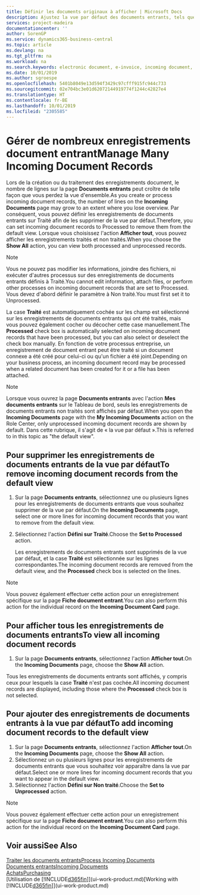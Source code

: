 ```yaml
---
title: Définir les documents originaux à afficher | Microsoft Docs
description: Ajustez la vue par défaut des documents entrants, tels que des factures électroniques, afin d'améliorer votre vue d'ensemble des enregistrements traités et non-traités.
services: project-madeira
documentationcenter: ''
author: SorenGP
ms.service: dynamics365-business-central
ms.topic: article
ms.devlang: na
ms.tgt_pltfrm: na
ms.workload: na
ms.search.keywords: electronic document, e-invoice, incoming document, OCR, ecommerce, document exchange, import invoice
ms.date: 10/01/2019
ms.author: sgroespe
ms.openlocfilehash: 5401b8049e13d594f3429c97cfff915fc944c733
ms.sourcegitcommit: 02e704bc3e01d62072144919774f1244c42827e4
ms.translationtype: HT
ms.contentlocale: fr-BE
ms.lasthandoff: 10/01/2019
ms.locfileid: "2305585"
---
```

# <a name="manage-many-incoming-document-records"></a><span data-ttu-id="781a9-103">Gérer de nombreux enregistrements document entrant</span><span class="sxs-lookup"><span data-stu-id="781a9-103">Manage Many Incoming Document Records</span></span>
<span data-ttu-id="781a9-104">Lors de la création ou du traitement des enregistrements document, le nombre de lignes sur la page **Documents entrants** peut croître de telle façon que vous perdez la vue d'ensemble.</span><span class="sxs-lookup"><span data-stu-id="781a9-104">As you create or process incoming document records, the number of lines on the **Incoming Documents** page may grow to an extent where you lose overview.</span></span> <span data-ttu-id="781a9-105">Par conséquent, vous pouvez définir les enregistrements de documents entrants sur Traité afin de les supprimer de la vue par défaut.</span><span class="sxs-lookup"><span data-stu-id="781a9-105">Therefore, you can set incoming document records to Processed to remove them from the default view.</span></span> <span data-ttu-id="781a9-106">Lorsque vous choisissez l'action **Afficher tout**, vous pouvez afficher les enregistrements traités et non traités.</span><span class="sxs-lookup"><span data-stu-id="781a9-106">When you choose the **Show All** action, you can view both processed and unprocessed records.</span></span>

> [!NOTE]  
>   <span data-ttu-id="781a9-107">Vous ne pouvez pas modifier les informations, joindre des fichiers, ni exécuter d'autres processus sur des enregistrements de documents entrants définis à Traité.</span><span class="sxs-lookup"><span data-stu-id="781a9-107">You cannot edit information, attach files, or perform other processes on incoming document records that are set to Processed.</span></span> <span data-ttu-id="781a9-108">Vous devez d'abord définir le paramètre à Non traité.</span><span class="sxs-lookup"><span data-stu-id="781a9-108">You must first set it to Unprocessed.</span></span>

<span data-ttu-id="781a9-109">La case **Traité** est automatiquement cochée sur les champ est sélectionné sur les enregistrements de documents entrants qui ont été traités, mais vous pouvez également cocher ou décocher cette case manuellement.</span><span class="sxs-lookup"><span data-stu-id="781a9-109">The **Processed** check box is automatically selected on incoming document records that have been processed, but you can also select or deselect the check box manually.</span></span> <span data-ttu-id="781a9-110">En fonction de votre processus entreprise, un enregistrement de document entrant peut être traité si un document connexe a été créé pour celui-ci ou qu'un fichier a été joint.</span><span class="sxs-lookup"><span data-stu-id="781a9-110">Depending on your business process, an incoming document record may be processed when a related document has been created for it or a file has been attached.</span></span>

> [!NOTE]  
>   <span data-ttu-id="781a9-111">Lorsque vous ouvrez la page **Documents entrants** avec l'action **Mes documents entrants** sur le Tableau de bord, seuls les enregistrements de documents entrants non traités sont affichés par défaut.</span><span class="sxs-lookup"><span data-stu-id="781a9-111">When you open the **Incoming Documents** page with the **My Incoming Documents** action on the Role Center, only unprocessed incoming document records are shown by default.</span></span> <span data-ttu-id="781a9-112">Dans cette rubrique, il s'agit de « la vue par défaut ».</span><span class="sxs-lookup"><span data-stu-id="781a9-112">This is referred to in this topic as "the default view".</span></span>

## <a name="to-remove-incoming-document-records-from-the-default-view"></a><span data-ttu-id="781a9-113">Pour supprimer les enregistrements de documents entrants de la vue par défaut</span><span class="sxs-lookup"><span data-stu-id="781a9-113">To remove incoming document records from the default view</span></span>
1. <span data-ttu-id="781a9-114">Sur la page **Documents entrants**, sélectionnez une ou plusieurs lignes pour les enregistrements de documents entrants que vous souhaitez supprimer de la vue par défaut.</span><span class="sxs-lookup"><span data-stu-id="781a9-114">On the **Incoming Documents** page, select one or more lines for incoming document records that you want to remove from the default view.</span></span>
2. <span data-ttu-id="781a9-115">Sélectionnez l'action **Défini sur Traité**.</span><span class="sxs-lookup"><span data-stu-id="781a9-115">Choose the **Set to Processed** action.</span></span>

    <span data-ttu-id="781a9-116">Les enregistrements de documents entrants sont supprimés de la vue par défaut, et la case **Traité** est sélectionnée sur les lignes correspondantes.</span><span class="sxs-lookup"><span data-stu-id="781a9-116">The incoming document records are removed from the default view, and the **Processed** check box is selected on the lines.</span></span>

> [!NOTE]  
>   <span data-ttu-id="781a9-117">Vous pouvez également effectuer cette action pour un enregistrement spécifique sur la page **Fiche document entrant**.</span><span class="sxs-lookup"><span data-stu-id="781a9-117">You can also perform this action for the individual record on the **Incoming Document Card** page.</span></span>

## <a name="to-view-all-incoming-document-records"></a><span data-ttu-id="781a9-118">Pour afficher tous les enregistrements de documents entrants</span><span class="sxs-lookup"><span data-stu-id="781a9-118">To view all incoming document records</span></span>
1. <span data-ttu-id="781a9-119">Sur la page **Documents entrants**, sélectionnez l'action **Afficher tout**.</span><span class="sxs-lookup"><span data-stu-id="781a9-119">On the **Incoming Documents** page, choose the **Show All** action.</span></span>

<span data-ttu-id="781a9-120">Tous les enregistrements de documents entrants sont affichés, y compris ceux pour lesquels la case **Traité** n'est pas cochée.</span><span class="sxs-lookup"><span data-stu-id="781a9-120">All incoming document records are displayed, including those where the **Processed** check box is not selected.</span></span>

## <a name="to-add-incoming-document-records-to-the-default-view"></a><span data-ttu-id="781a9-121">Pour ajouter des enregistrements de documents entrants à la vue par défaut</span><span class="sxs-lookup"><span data-stu-id="781a9-121">To add incoming document records to the default view</span></span>
1. <span data-ttu-id="781a9-122">Sur la page **Documents entrants**, sélectionnez l'action **Afficher tout**.</span><span class="sxs-lookup"><span data-stu-id="781a9-122">On the **Incoming Documents** page, choose the **Show All** action.</span></span>
2. <span data-ttu-id="781a9-123">Sélectionnez un ou plusieurs lignes pour les enregistrements de documents entrants que vous souhaitez voir apparaître dans la vue par défaut.</span><span class="sxs-lookup"><span data-stu-id="781a9-123">Select one or more lines for incoming document records that you want to appear in the default view.</span></span>
3. <span data-ttu-id="781a9-124">Sélectionnez l'action **Défini sur Non traité**.</span><span class="sxs-lookup"><span data-stu-id="781a9-124">Choose the **Set to Unprocessed** action.</span></span>  

> [!NOTE]  
>   <span data-ttu-id="781a9-125">Vous pouvez également effectuer cette action pour un enregistrement spécifique sur la page **Fiche document entrant**.</span><span class="sxs-lookup"><span data-stu-id="781a9-125">You can also perform this action for the individual record on the **Incoming Document Card** page.</span></span>

## <a name="see-also"></a><span data-ttu-id="781a9-126">Voir aussi</span><span class="sxs-lookup"><span data-stu-id="781a9-126">See Also</span></span>
[<span data-ttu-id="781a9-127">Traiter les documents entrants</span><span class="sxs-lookup"><span data-stu-id="781a9-127">Process Incoming Documents</span></span>](across-process-income-documents.md)  
[<span data-ttu-id="781a9-128">Documents entrants</span><span class="sxs-lookup"><span data-stu-id="781a9-128">Incoming Documents</span></span>](across-income-documents.md)  
[<span data-ttu-id="781a9-129">Achats</span><span class="sxs-lookup"><span data-stu-id="781a9-129">Purchasing</span></span>](purchasing-manage-purchasing.md)  
<span data-ttu-id="781a9-130">[Utilisation de [!INCLUDE[d365fin](includes/d365fin_md.md)]](ui-work-product.md)</span><span class="sxs-lookup"><span data-stu-id="781a9-130">[Working with [!INCLUDE[d365fin](includes/d365fin_md.md)]](ui-work-product.md)</span></span>
